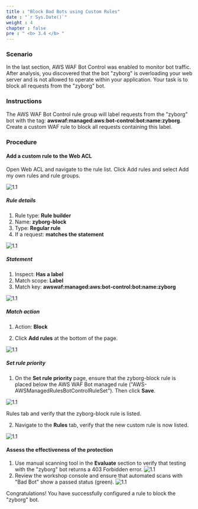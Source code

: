 ```yaml
---
title : "Block Bad Bots using Custom Rules"
date : "`r Sys.Date()`"
weight : 4
chapter : false
pre : " <b> 3.4 </b> "
---
```


### Scenario

In the last section, AWS WAF Bot Control was enabled to monitor bot traffic. After analysis, you discovered that the bot "zyborg" is overloading your web server and is not allowed to operate within your application. Your task is to block all requests from the "zyborg" bot.

### Instructions

The AWS WAF Bot Control rule group will label requests from the "zyborg" bot with the tag:
**awswaf:managed:aws:bot-control:bot:name:zyborg**. Create a custom WAF rule to block all requests containing this label.

### Procedure
#### Add a custom rule to the Web ACL
Open Web ACL and navigate to the rule list. Click Add rules and select Add my own rules and rule groups.

![1.1](/images/3/4/navigate.png)
##### Rule details

1. Rule type: **Rule builder**
2. Name: **zyborg-block**
3. Type: **Regular rule**
4. If a request: **matches the statement**

![1.1](/images/3/4/rule_detail.png)
##### Statement

1. Inspect: **Has a label**
2. Match scope: **Label**
3. Match key: **awswaf:managed:aws:bot-control:bot:name:zyborg**


![1.1](/images/3/4/statement.png)
##### Match action

1. Action: **Block**

2. Click **Add rules** at the bottom of the page. 

![1.1](/images/3/4/then_1.png)
##### Set rule priority

1. On the **Set rule priority** page, ensure that the zyborg-block rule is placed below the AWS WAF Bot managed rule ("AWS-AWSManagedRulesBotControlRuleSet"). Then click **Save**.

![1.1](/images/3/4/prio_1.png)

 Rules tab and verify that the zyborg-block rule is listed.

2. Navigate to the **Rules** tab, verify that the new custom rule is now listed.

![1.1](/images/3/4/prio_2.png)

#### Assess the effectiveness of the protection

1. Use manual scanning tool in the **Evaluate** section to verify that testing with the "zyborg" bot returns a 403 Forbidden error.
![1.1](/images/3/4/e_s1.png)
2. Review the workshop console and ensure that automated scans with "Bad Bot" show a passed status (green).
![1.1](/images/3/4/e_s2.png)

Congratulations! You have successfully configured a rule to block the "zyborg" bot.